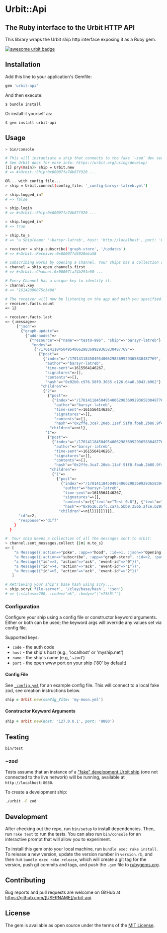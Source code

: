 # Urbit::Api
## The Ruby interface to the Urbit HTTP API

This library wraps the Urbit ship http interface exposing it as a Ruby gem.

[![awesome urbit badge](https://img.shields.io/badge/~-awesome%20urbit-lightgrey)](https://github.com/urbit/awesome-urbit)

## Installation

Add this line to your application's Gemfile:

```ruby
gem 'urbit-api'
```

And then execute:

    $ bundle install

Or install it yourself as:

    $ gem install urbit-api

## Usage

```sh
> bin/console

# This will instantiate a ship that connects to the fake `~zod` dev server by default
# See Urbit docs for more info: https://urbit.org/using/develop/
[1] pry(main)> ship = Urbit.new
# => #<Urbit::Ship:0x00007fa74b87f920 ...

OR... with config file...
> ship = Urbit.connect(config_file: '_config-barsyr-latreb.yml')

> ship.logged_in?
# => false

> ship.login
# => #<Urbit::Ship:0x00007fa74b87f920 ...

> ship.logged_in?
# => true

> ship.to_s
# => "a Ship(name: '~barsyr-latreb', host: 'http://localhost', port: '8080')"

> receiver = ship.subscribe('graph-store', '/updates')
# => #<Urbit::Receiver:0x00007fd3928eba58

# Subscribing works by opening a Channel. Your ships has a collection of all it's open Channels.
> channel = ship.open_channels.first
# => #<Urbit::Channel:0x00007fa74b291e50 ...

# Every Channel has a unique key to identify it.
> channel.key
# => "16142890875c348d"

# The receiver will now be listening on the app and path you specified. Each time an event is sent in it will be stored in the receiver's facts collection.
> receiver.facts.count
=> 12

> receiver.facts.last
=> {:message=>
     {"json"=>
       {"graph-update"=>
         {"add-nodes"=>
           {"resource"=>{"name"=>"test0-996", "ship"=>"barsyr-latreb"},
            "nodes"=>
             {"/170141184504954066298369929365830487769"=>
               {"post"=>
                 {"index"=>"/170141184504954066298369929365830487769",
                  "author"=>"barsyr-latreb",
                  "time-sent"=>1615564146267,
                  "signatures"=>[],
                  "contents"=>[],
                  "hash"=>"0x92b0.c976.58f0.3035.c126.64a0.3043.b962"},
                "children"=>
                 {"2"=>
                   {"post"=>
                     {"index"=>"/170141184504954066298369929365830487769/2",
                      "author"=>"barsyr-latreb",
                      "time-sent"=>1615564146267,
                      "signatures"=>[],
                      "contents"=>[],
                      "hash"=>"0x2ffe.3ca7.20eb.11af.51f8.fbab.2b88.9f48"},
                    "children"=>nil},
                  "1"=>
                   {"post"=>
                     {"index"=>"/170141184504954066298369929365830487769/1",
                      "author"=>"barsyr-latreb",
                      "time-sent"=>1615564146267,
                      "signatures"=>[],
                      "contents"=>[],
                      "hash"=>"0x2ffe.3ca7.20eb.11af.51f8.fbab.2b88.9f48"},
                    "children"=>
                     {"1"=>
                       {"post"=>
                         {"index"=>"/170141184504954066298369929365830487769/1/1",
                          "author"=>"barsyr-latreb",
                          "time-sent"=>1615564146267,
                          "signatures"=>[],
                          "contents"=>[{"text"=>"Test 0.8"}, {"text"=>"Test 0.8"}],
                          "hash"=>"0x9516.25fc.ca7a.5bb9.356b.2fce.b29a.f372"},
                        "children"=>nil}}}}}}}}},
      "id"=>2,
      "response"=>"diff"
    }
  }

#  Your ship keeps a collection of all the messages sent to urbit:
> channel.sent_messages.collect {|m| m.to_s}
=> [
    "a Message({:action=>"poke", :app=>"hood", :id=>1, :json=>"Opening Airlock", :mark=>"helm-hi", :ship=>"barsyr-latreb"})",
    "a Message({:action=>"subscribe", :app=>"graph-store", :id=>2, :path=>"/updates", :ship=>"barsyr-latreb"})",
    "a Message({"id"=>3, "action"=>"ack", "event-id"=>"0"})",
    "a Message({"id"=>4, "action"=>"ack", "event-id"=>"1"})",
    "a Message({"id"=>5, "action"=>"ack", "event-id"=>"2"})"
   ]

# Retrieving your ship's base hash using scry....
> ship.scry('file-server', '/clay/base/hash', 'json')
# => {:status=>200, :code=>"ok", :body=>"\"e75k5\""}

```
### Configuration

Configure your ship using a config file or constructor keyword arguments. Either or both can be used; the keyword args will override any values set via config file.

Supported keys:
- `code` - the auth code
- `host` - the ship's host (e.g., 'localhost' or 'myship.net')
- `name` - the ship's name (e.g, '~zod')
- `port` - the open www port on your ship ('80' by default)

#### Config File

See [`_config.yml`](_config.yml) for an example config file. This will connect to a local fake zod, see creation instructions below.

```rb
ship = Urbit.new(config_file: 'my-moon.yml')
```

#### Constructor Keyword Arguments

```rb
ship = Urbit.new(host: '127.0.0.1', port: '8080')
```

## Testing

```sh
bin/test
```
### ~zod

Tests assume that an instance of a ["fake" development Urbit ship](https://urbit.org/using/develop/) (one not connected to the live network) will be running, available at `http://localhost:8080`.

To create a development ship:
```sh
./urbit -F zod
```
## Development

After checking out the repo, run `bin/setup` to install dependencies. Then, run `rake test` to run the tests. You can also run `bin/console` for an interactive prompt that will allow you to experiment.

To install this gem onto your local machine, run `bundle exec rake install`. To release a new version, update the version number in `version.rb`, and then run `bundle exec rake release`, which will create a git tag for the version, push git commits and tags, and push the `.gem` file to [rubygems.org](https://rubygems.org).

## Contributing

Bug reports and pull requests are welcome on GitHub at https://github.com/[USERNAME]/urbit-api.


## License

The gem is available as open source under the terms of the [MIT License](https://opensource.org/licenses/MIT).
